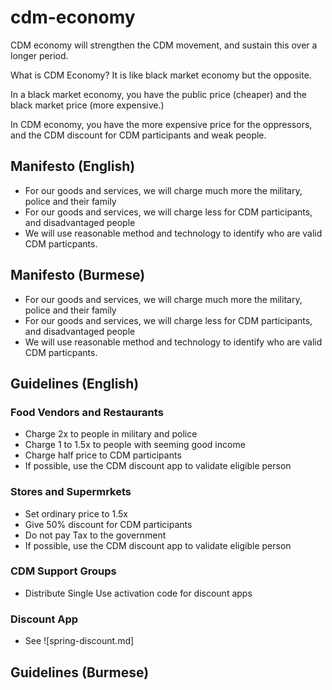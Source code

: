# cdm-economy

CDM economy will strengthen the CDM movement, and sustain this over a longer period.

What is CDM Economy? It is like black market economy but the opposite.

In a black market economy, you have the public price (cheaper) and the black market price (more expensive.)

In CDM economy, you have the more expensive price for the oppressors, and the CDM discount for CDM participants and weak people.

## Manifesto (English)
* For our goods and services, we will charge much more the military, police and their family
* For our goods and services, we will charge less for CDM participants, and disadvantaged people
* We will use reasonable method and technology to identify who are valid CDM particpants.

## Manifesto (Burmese)
* For our goods and services, we will charge much more the military, police and their family
* For our goods and services, we will charge less for CDM participants, and disadvantaged people
* We will use reasonable method and technology to identify who are valid CDM particpants.

## Guidelines (English)

### Food Vendors and Restaurants
* Charge 2x to people in military and police
* Charge 1 to 1.5x to people with seeming good income
* Charge half price to CDM participants
* If possible, use the CDM discount app to validate eligible person

### Stores and Supermrkets
* Set ordinary price to 1.5x
* Give 50% discount for CDM participants
* Do not pay Tax to the government
* If possible, use the CDM discount app to validate eligible person

### CDM Support Groups
* Distribute Single Use activation code for discount apps

### Discount App
* See ![spring-discount.md]

## Guidelines (Burmese)
